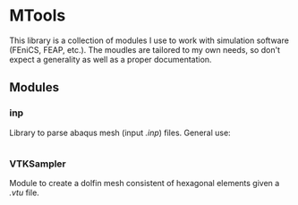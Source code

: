 # MTools
This library is a collection of modules I use to work with simulation software
(FEniCS, FEAP, etc.). The moudles are tailored to my own needs, so don't expect
a generality as well as a proper documentation.

## Modules

### inp
Library to parse abaqus mesh (input *.inp*) files. General use:
```python

```

### VTKSampler
Module to create a dolfin mesh consistent of hexagonal elements given a *.vtu*
file.

